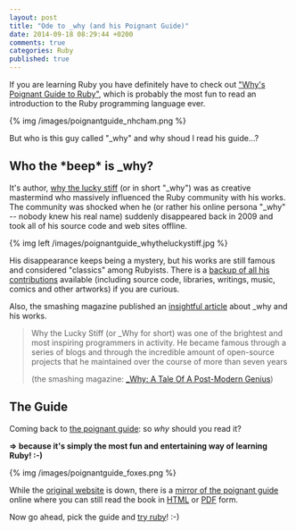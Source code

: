 ```yaml
---
layout: post
title: "Ode to _why (and his Poignant Guide)"
date: 2014-09-18 08:29:44 +0200
comments: true
categories: Ruby
published: true
---
```


If you are learning Ruby you have definitely have to check out ["Why's Poignant Guide to Ruby"](http://mislav.uniqpath.com/poignant-guide/), which is probably the most fun to read an introduction to the Ruby programming language ever.

{% img /images/poignantguide_nhcham.png %}

But who is this guy called "_why" and why shoud I read his guide...?

<!-- more -->

## Who the **\*beep\*** is _why?

It's author, [why the lucky stiff](https://en.wikipedia.org/wiki/Why_the_lucky_stiff) (or in short "\_why") was as creative mastermind who massively influenced the Ruby community with his works. The community was shocked when he (or rather his online persona "\_why" -- nobody knew his real name) suddenly disappeared back in 2009 and took all of his source code and web sites offline.

{% img left /images/poignantguide_whytheluckystiff.jpg %} 

His disappearance keeps being a mystery, but his works are still famous and considered "classics" among Rubyists. There is a [backup of all his contributions](http://viewsourcecode.org/why) available (including source code, libraries, writings, music, comics and other artworks) if you are curious.

Also, the smashing magazine published an [insightful article](http://www.smashingmagazine.com/2010/05/15/why-a-tale-of-a-post-modern-genius/) about _why and his works.

> Why the Lucky Stiff (or _Why for short) was one of the brightest and most inspiring programmers in activity. He became famous through a series of blogs and through the incredible amount of open-source projects that he maintained over the course of more than seven years
> 
> (the smashing magazine: [_Why: A Tale Of A Post-Modern Genius](http://www.smashingmagazine.com/2010/05/15/why-a-tale-of-a-post-modern-genius/))


## The Guide

Coming back to [the poignant guide](http://poignantguide.net/ruby/index.html): so *why* should you read it?

**=> because it's simply the most fun and entertaining way of learning Ruby! :-)**

{% img /images/poignantguide_foxes.png %}

While the [original website](http://poignantguide.net/) is down, there is a [mirror of the poignant guide](http://mislav.uniqpath.com/poignant-guide/) online where you can still read the book in [HTML](http://mislav.uniqpath.com/poignant-guide/book/chapter-1.html) or [PDF](http://www.rubyinside.com/media/poignant-guide.pdf) form.

Now go ahead, pick the guide and [try ruby](http://tryruby.org/levels/1/challenges/0)! :-)

